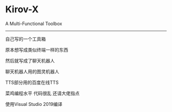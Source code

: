 # Kirov-X
A Multi-Functional Toolbox

---
自己写的一个工具箱

原本想写成类似终端一样的东西

然后就写成了聊天机器人

聊天机器人用的图灵机器人

TTS部分用的百度在线TTS

菜鸡编程水平 代码很乱 还请大佬指点

使用Visual Studio 2019编译

